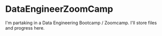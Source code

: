 # DataEngineerZoomCamp
I'm partaking in a Data Engineering Bootcamp / Zoomcamp. I'll store files and progress here.
